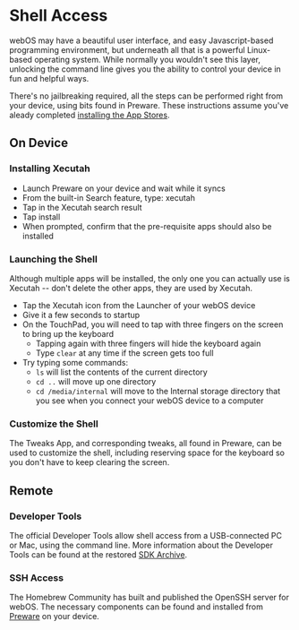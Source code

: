 # Shell Access

webOS may have a beautiful user interface, and easy Javascript-based programming environment, but underneath all that is a powerful Linux-based operating system. While normally you wouldn't see this layer, unlocking the command line gives you the ability to control your device in fun and helpful ways.

There's no jailbreaking required, all the steps can be performed right from your device, using bits found in Preware. These instructions assume you've aleady completed [installing the App Stores](appstores).

## On Device

### Installing Xecutah

* Launch Preware on your device and wait while it syncs
* From the built-in Search feature, type: xecutah
* Tap in the Xecutah search result
* Tap install
* When prompted, confirm that the pre-requisite apps should also be installed

### Launching the Shell

Although multiple apps will be installed, the only one you can actually use is Xecutah -- don't delete the other apps, they are used by Xecutah.

* Tap the Xecutah icon from the Launcher of your webOS device
* Give it a few seconds to startup
* On the TouchPad, you will need to tap with three fingers on the screen to bring up the keyboard
    + Tapping again with three fingers will hide the keyboard again
    + Type `clear` at any time if the screen gets too full
* Try typing some commands:
    + `ls` will list the contents of the current directory
    + `cd ..` will move up one directory
    + `cd /media/internal` will move to the Internal storage directory that you see when you connect your webOS device to a computer

### Customize the Shell

The Tweaks App, and corresponding tweaks, all found in Preware, can be used to customize the shell, including reserving space for the keyboard so you don't have to keep clearing the screen.

## Remote

### Developer Tools

The official Developer Tools allow shell access from a USB-connected PC or Mac, using the command line. More information about the Developer Tools can be found at the restored <a href="http://sdk.webosarchive.com/docs/docs.html#dev-guide/tools.html" target="_top">SDK Archive</a>.

### SSH Access

The Homebrew Community has built and published the OpenSSH server for webOS. The necessary components can be found and installed from [Preware](http://www.webosarchive.com/docs/appstores/#install-preware) on your device.